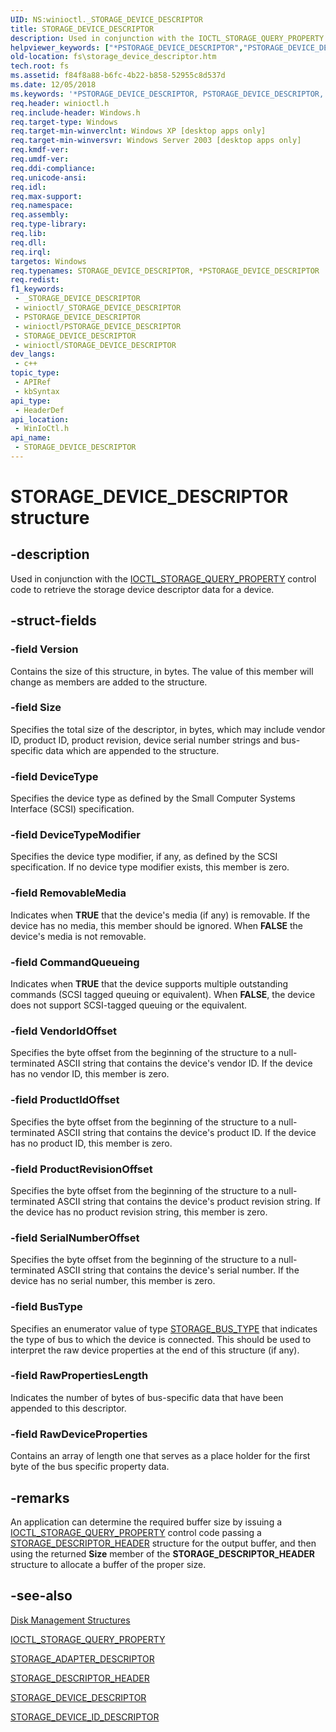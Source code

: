 ```yaml
---
UID: NS:winioctl._STORAGE_DEVICE_DESCRIPTOR
title: STORAGE_DEVICE_DESCRIPTOR
description: Used in conjunction with the IOCTL_STORAGE_QUERY_PROPERTY control code to retrieve the storage device descriptor data for a device.
helpviewer_keywords: ["*PSTORAGE_DEVICE_DESCRIPTOR","PSTORAGE_DEVICE_DESCRIPTOR","PSTORAGE_DEVICE_DESCRIPTOR structure pointer [Files]","STORAGE_DEVICE_DESCRIPTOR","STORAGE_DEVICE_DESCRIPTOR structure [Files]","fs.storage_device_descriptor","winioctl/PSTORAGE_DEVICE_DESCRIPTOR","winioctl/STORAGE_DEVICE_DESCRIPTOR"]
old-location: fs\storage_device_descriptor.htm
tech.root: fs
ms.assetid: f84f8a88-b6fc-4b22-b858-52955c8d537d
ms.date: 12/05/2018
ms.keywords: '*PSTORAGE_DEVICE_DESCRIPTOR, PSTORAGE_DEVICE_DESCRIPTOR, PSTORAGE_DEVICE_DESCRIPTOR structure pointer [Files], STORAGE_DEVICE_DESCRIPTOR, STORAGE_DEVICE_DESCRIPTOR structure [Files], fs.storage_device_descriptor, winioctl/PSTORAGE_DEVICE_DESCRIPTOR, winioctl/STORAGE_DEVICE_DESCRIPTOR'
req.header: winioctl.h
req.include-header: Windows.h
req.target-type: Windows
req.target-min-winverclnt: Windows XP [desktop apps only]
req.target-min-winversvr: Windows Server 2003 [desktop apps only]
req.kmdf-ver: 
req.umdf-ver: 
req.ddi-compliance: 
req.unicode-ansi: 
req.idl: 
req.max-support: 
req.namespace: 
req.assembly: 
req.type-library: 
req.lib: 
req.dll: 
req.irql: 
targetos: Windows
req.typenames: STORAGE_DEVICE_DESCRIPTOR, *PSTORAGE_DEVICE_DESCRIPTOR
req.redist: 
f1_keywords:
 - _STORAGE_DEVICE_DESCRIPTOR
 - winioctl/_STORAGE_DEVICE_DESCRIPTOR
 - PSTORAGE_DEVICE_DESCRIPTOR
 - winioctl/PSTORAGE_DEVICE_DESCRIPTOR
 - STORAGE_DEVICE_DESCRIPTOR
 - winioctl/STORAGE_DEVICE_DESCRIPTOR
dev_langs:
 - c++
topic_type:
 - APIRef
 - kbSyntax
api_type:
 - HeaderDef
api_location:
 - WinIoCtl.h
api_name:
 - STORAGE_DEVICE_DESCRIPTOR
---
```


# STORAGE_DEVICE_DESCRIPTOR structure


## -description

Used in conjunction with the 
   <a href="https://docs.microsoft.com/windows/desktop/api/winioctl/ni-winioctl-ioctl_storage_query_property">IOCTL_STORAGE_QUERY_PROPERTY</a> control code 
   to retrieve the storage device descriptor data for a device.

## -struct-fields

### -field Version

Contains the size of this structure, in bytes. The value of this member will change as members are added to 
      the structure.

### -field Size

Specifies the total size of the descriptor, in bytes, which may include vendor ID, product ID, product 
      revision, device serial number strings and bus-specific data which are appended to the structure.

### -field DeviceType

Specifies the device type as defined by the Small Computer Systems Interface (SCSI) specification.

### -field DeviceTypeModifier

Specifies the device type modifier, if any, as defined by the SCSI specification. If no device type 
      modifier exists, this member is zero.

### -field RemovableMedia

Indicates when <b>TRUE</b> that the device's media (if any) is removable. If the device 
      has no media, this member should be ignored. When <b>FALSE</b> the device's media is not 
      removable.

### -field CommandQueueing

Indicates when <b>TRUE</b> that the device supports multiple outstanding commands (SCSI 
      tagged queuing or equivalent). When <b>FALSE</b>, the device does not support SCSI-tagged 
      queuing or the equivalent.

### -field VendorIdOffset

Specifies the byte offset from the beginning of the structure to a null-terminated ASCII string that 
      contains the device's vendor ID. If the device has no vendor ID, this member is zero.

### -field ProductIdOffset

Specifies the byte offset from the beginning of the structure to a null-terminated ASCII string that 
      contains the device's product ID. If the device has no product ID, this member is zero.

### -field ProductRevisionOffset

Specifies the byte offset from the beginning of the structure to a null-terminated ASCII string that 
      contains the device's product revision string. If the device has no product revision string, this member is 
      zero.

### -field SerialNumberOffset

Specifies the byte offset from the beginning of the structure to a null-terminated ASCII string that 
      contains the device's serial number. If the device has no serial number, this member is zero.

### -field BusType

Specifies an enumerator value of type 
      <a href="https://docs.microsoft.com/windows/desktop/api/winioctl/ne-winioctl-storage_bus_type">STORAGE_BUS_TYPE</a> that indicates the type of bus to 
      which the device is connected. This should be used to interpret the raw device properties at the end of this 
      structure (if any).

### -field RawPropertiesLength

Indicates the number of bytes of bus-specific data that have been appended to this descriptor.

### -field RawDeviceProperties

Contains an array of length one that serves as a place holder for the first byte of the bus specific 
      property data.

## -remarks

An application can determine the required buffer size by issuing a 
    <a href="https://docs.microsoft.com/windows/desktop/api/winioctl/ni-winioctl-ioctl_storage_query_property">IOCTL_STORAGE_QUERY_PROPERTY</a> control code 
    passing a <a href="https://docs.microsoft.com/windows/desktop/api/winioctl/ns-winioctl-storage_descriptor_header">STORAGE_DESCRIPTOR_HEADER</a> structure 
    for the output buffer, and then using the returned <b>Size</b> member of the 
    <b>STORAGE_DESCRIPTOR_HEADER</b> structure to allocate 
    a buffer of the proper size.

## -see-also

<a href="https://docs.microsoft.com/windows/desktop/FileIO/disk-management-structures">Disk Management Structures</a>



<a href="https://docs.microsoft.com/windows/desktop/api/winioctl/ni-winioctl-ioctl_storage_query_property">IOCTL_STORAGE_QUERY_PROPERTY</a>



<a href="https://docs.microsoft.com/windows/desktop/api/winioctl/ns-winioctl-storage_adapter_descriptor">STORAGE_ADAPTER_DESCRIPTOR</a>



<a href="https://docs.microsoft.com/windows/desktop/api/winioctl/ns-winioctl-storage_descriptor_header">STORAGE_DESCRIPTOR_HEADER</a>



<a href="https://docs.microsoft.com/windows/desktop/api/winioctl/ns-winioctl-storage_device_descriptor">STORAGE_DEVICE_DESCRIPTOR</a>



<a href="https://docs.microsoft.com/windows/desktop/api/winioctl/ns-winioctl-storage_device_id_descriptor">STORAGE_DEVICE_ID_DESCRIPTOR</a>

